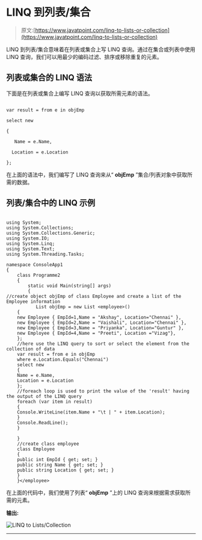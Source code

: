 # LINQ 到列表/集合

> 原文:[https://www.javatpoint.com/linq-to-lists-or-collection](https://www.javatpoint.com/linq-to-lists-or-collection)

LINQ 到列表/集合意味着在列表或集合上写 LINQ 查询。通过在集合或列表中使用 LINQ 查询，我们可以用最少的编码过滤、排序或移除重复的元素。

## 列表或集合的 LINQ 语法

下面是在列表或集合上编写 LINQ 查询以获取所需元素的语法。

```

var result = from e in objEmp

select new

{

   Name = e.Name,

  Location = e.Location

};

```

在上面的语法中，我们编写了 LINQ 查询来从“ **objEmp** ”集合/列表对象中获取所需的数据。

## 列表/集合中的 LINQ 示例

```

using System;
using System.Collections;
using System.Collections.Generic;
using System.IO;
using System.Linq;
using System.Text;
using System.Threading.Tasks;

namespace ConsoleApp1
{
    class Programme2
    {
        static void Main(string[] args)
        {
//create object objEmp of class Employee and create a list of the Employee information
           List objEmp = new List <employee>()
    {
    new Employee { EmpId=1,Name = "Akshay", Location="Chennai" },
    new Employee { EmpId=2,Name = "Vaishali", Location="Chennai" },
    new Employee { EmpId=3,Name = "Priyanka", Location="Guntur" },
    new Employee { EmpId=4,Name = "Preeti", Location ="Vizag"},
    };
    //here use the LINQ query to sort or select the element from the collection of data
    var result = from e in objEmp
    where e.Location.Equals("Chennai")
    select new
    {
    Name = e.Name,
    Location = e.Location
    };
    //foreach loop is used to print the value of the 'result' having the output of the LINQ query
    foreach (var item in result)
    {
    Console.WriteLine(item.Name + "\t | " + item.Location);
    }
    Console.ReadLine();
    }

    }
    //create class employee
    class Employee
    {
    public int EmpId { get; set; }
    public string Name { get; set; }
    public string Location { get; set; }
    }
    }</employee> 
```

在上面的代码中，我们使用了列表“ **objEmp** ”上的 LINQ 查询来根据需求获取所需的元素。

**输出:**

![LINQ to Lists/Collection](../Images/67bd92fb804d27b68e377c466729bf51.png)

* * *